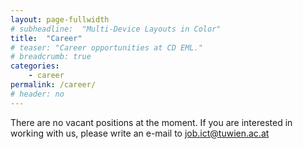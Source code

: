 ```yaml
---
layout: page-fullwidth
# subheadline:  "Multi-Device Layouts in Color"
title:  "Career"
# teaser: "Career opportunities at CD EML."
# breadcrumb: true
categories:
    - career
permalink: /career/
# header: no
---
```


There are no vacant positions at the moment. If you are interested in working with us, please write an e-mail to job.ict@tuwien.ac.at


